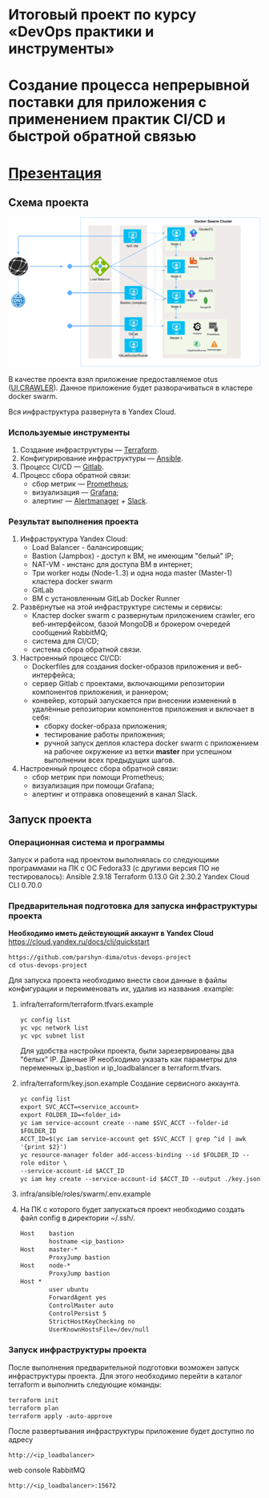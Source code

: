 # Итоговый проект по курсу «DevOps практики и инструменты»
# Создание процесса непрерывной поставки для приложения с применением практик CI/CD и быстрой обратной связью

# [Презентация](https://prezi.com/view/fFY0eX8KteXJxLwUbeMl/)

## Схема проекта

![project_schema](https://github.com/parshyn-dima/screens/blob/master/devops_project/project_schemav3.png)

В качестве проекта взял приложение предоставляемое otus ([UI](https://github.com/express42/search_engine_ui),[CRAWLER](https://github.com/express42/search_engine_crawler)). Данное приложение будет разворачиваться в кластере docker swarm.

Вся инфраструктура развернута в Yandex Cloud.

### Используемые инструменты
1. Создание инфраструктуры — [Terraform](https://www.terraform.io/).
2. Конфигурирование инфраструктуры — [Ansible](https://www.ansible.com/).
3. Процесс CI/CD — [Gitlab](https://about.gitlab.com/).
4. Процесс сбора обратной связи:
    - сбор метрик — [Prometheus](https://prometheus.io/);
    - визуализация — [Grafana](https://grafana.com/);
    - алертинг — [Alertmanager](https://prometheus.io/docs/alerting/alertmanager/) + [Slack](https://slack.com/intl/en-ru/).

### Результат выполнения проекта
1. Инфраструктура Yandex Cloud:
    - Load Balancer - балансировщик;
    - Bastion (Jampbox) - доступ к ВМ, не имеющим "белый" IP;
    - NAT-VM - инстанс для доступа ВМ в интернет;
    - Три worker ноды (Node-1..3) и одна нода master (Master-1) кластера docker swarm
    - GitLab
    - ВМ с установленным GitLab Docker Runner
2. Развёрнутые на этой инфраструктуре системы и сервисы:
    - Кластер docker swarm с развернутым приложением crawler, его веб-интерфейсом, базой MongoDB и брокером очередей сообщений RabbitMQ;
    - система для CI/CD;
    - система сбора обратной связи.
3. Настроенный процесс CI/CD:
    - Dockerfiles для создания docker-образов приложения и веб-интерфейса;
    - сервер Gitlab с проектами, включающими репозитории компонентов приложения, и раннером;
    - конвейер, который запускается при внесении изменений в удалённые репозитории компонентов приложения и включает в себя:
        - сборку docker-образа приложения;
        - тестирование работы приложения;
        - ручной запуск деплоя кластера docker swarm с приложением на рабочее окружение из ветки **master** при успешном выполнении всех предыдущих     шагов.
4. Настроенный процесс сбора обратной связи:
    - сбор метрик при помощи Prometheus;
    - визуализация при помощи Grafana;
    - алертинг и отправка оповещений в канал Slack.

## Запуск проекта
### Операционная система и программы

Запуск и работа над проектом выполнялась со следующими программами на ПК с ОС Fedora33 (с другими версия ПО не тестировалось):
    Ansible 2.9.18
    Terraform 0.13.0
    Git 2.30.2
    Yandex Cloud CLI 0.70.0
    
### Предварительная подготовка для запуска инфраструктуры проекта

**Необходимо иметь действующий аккаунт в Yandex Cloud**
https://cloud.yandex.ru/docs/cli/quickstart

```
https://github.com/parshyn-dima/otus-devops-project
cd otus-devops-project
```

Для запуска проекта необходимо внести свои данные в файлы конфигурации и переименовать их, удалив из названия .example:
1) infra/terraform/terraform.tfvars.example
   ```
   yc config list
   yc vpc network list
   yc vpc subnet list
   ```
   Для удобства настройки проекта, были зарезервированы два "белых" IP. Данные IP необходимо
   указать как параметры для переменных ip_bastion и ip_loadbalancer в terraform.tfvars.

2) infra/terraform/key.json.example
   Создание сервисного аккаунта.
   ```
   yc config list
   export SVC_ACCT=<service_account>
   export FOLDER_ID=<folder_id>
   yc iam service-account create --name $SVC_ACCT --folder-id $FOLDER_ID
   ACCT_ID=$(yc iam service-account get $SVC_ACCT | grep ^id | awk '{print $2}')
   yc resource-manager folder add-access-binding --id $FOLDER_ID --role editor \
   --service-account-id $ACCT_ID
   yc iam key create --service-account-id $ACCT_ID --output ./key.json
   ```
3) infra/ansible/roles/swarm/.env.example
4) На ПК с которого будет запускаться проект необходимо создать файл config в директории
   ~/.ssh/.
   ```
   Host    bastion
           hostname <ip_bastion>
   Host    master-*
           ProxyJump bastion
   Host    node-*
           ProxyJump bastion
   Host *
           user ubuntu
           ForwardAgent yes
           ControlMaster auto
           ControlPersist 5
           StrictHostKeyChecking no
           UserKnownHostsFile=/dev/null
   ```

### Запуск инфраструктуры проекта

После выполнения предварительной подготовки возможен запуск инфраструктуры проекта. Для этого необходимо перейти в каталог terraform и выполнить следующие команды:
```
terraform init
terraform plan
terraform apply -auto-approve
```

После развертывания инфраструктуры приложение будет доступно по адресу
```
http://<ip_loadbalancer>
```
web console RabbitMQ
```
http://<ip_loadbalancer>:15672
```
    
